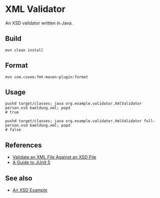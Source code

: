 # XML Validator

An XSD validator written in Java.

## Build

```shell
mvn clean install
```

## Format

```shell
mvn com.coveo:fmt-maven-plugin:format
```

## Usage

```shell
pushd target/classes; java org.example.validator.XmlValidator person.xsd baeldung.xml; popd     
# true
```

```shell
pushd target/classes; java org.example.validator.XmlValidator full-person.xsd baeldung.xml; popd
# false
```

## References

- [Validate an XML File Against an XSD File][baeldung-xsd]
- [A Guide to JUnit 5][baeldung-junit]

## See also

- [An XSD Example][w3schools-xsd]

  [baeldung-xsd]: https://www.baeldung.com/java-validate-xml-xsd
  [baeldung-junit]: https://www.baeldung.com/junit-5
  [w3schools-xsd]: https://www.w3schools.com/xml/schema_example.asp